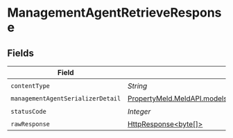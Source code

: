 # ManagementAgentRetrieveResponse


## Fields

| Field                                                                                                                        | Type                                                                                                                         | Required                                                                                                                     | Description                                                                                                                  |
| ---------------------------------------------------------------------------------------------------------------------------- | ---------------------------------------------------------------------------------------------------------------------------- | ---------------------------------------------------------------------------------------------------------------------------- | ---------------------------------------------------------------------------------------------------------------------------- |
| `contentType`                                                                                                                | *String*                                                                                                                     | :heavy_check_mark:                                                                                                           | N/A                                                                                                                          |
| `managementAgentSerializerDetail`                                                                                            | [PropertyMeld.MeldAPI.models.shared.ManagementAgentSerializerDetail](../../models/shared/ManagementAgentSerializerDetail.md) | :heavy_minus_sign:                                                                                                           | N/A                                                                                                                          |
| `statusCode`                                                                                                                 | *Integer*                                                                                                                    | :heavy_check_mark:                                                                                                           | N/A                                                                                                                          |
| `rawResponse`                                                                                                                | [HttpResponse<byte[]>](https://docs.oracle.com/en/java/javase/11/docs/api/java.net.http/java/net/http/HttpResponse.html)     | :heavy_minus_sign:                                                                                                           | N/A                                                                                                                          |